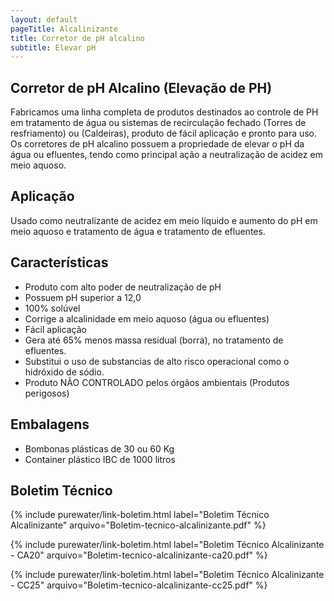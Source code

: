 ```yaml
---
layout: default
pageTitle: Alcalinizante
title: Corretor de pH alcalino
subtitle: Elevar pH
---
```



## Corretor de pH Alcalino (Elevação de PH)

Fabricamos uma linha completa de produtos destinados ao controle de PH em tratamento de água ou sistemas de recirculação fechado (Torres de resfriamento) ou (Caldeiras), produto de fácil aplicação e pronto para uso.
Os corretores de pH alcalino possuem a propriedade de elevar o pH da água ou efluentes, tendo como principal ação a neutralização de acidez em meio aquoso.

## Aplicação
Usado como neutralizante de acidez em meio líquido e aumento do pH em meio aquoso e tratamento de água e tratamento de efluentes.

## Características

- Produto com alto poder de neutralização de pH
- Possuem pH superior a 12,0
- 100% solúvel
- Corrige a alcalinidade em meio aquoso (água ou efluentes)
- Fácil aplicação
- Gera até 65% menos massa residual (borra), no tratamento de efluentes.
- Substitui o uso de substancias de alto risco operacional como o hidróxido de sódio.
- Produto NÃO CONTROLADO pelos órgãos ambientais (Produtos perigosos)

## Embalagens

- Bombonas plásticas de 30 ou 60 Kg
- Container plástico IBC de 1000 litros

## Boletim Técnico

{% include purewater/link-boletim.html 
   label="Boletim Técnico Alcalinizante" 
   arquivo="Boletim-tecnico-alcalinizante.pdf" %}

{% include purewater/link-boletim.html 
   label="Boletim Técnico Alcalinizante - CA20" 
   arquivo="Boletim-tecnico-alcalinizante-ca20.pdf" %}

{% include purewater/link-boletim.html 
   label="Boletim Técnico Alcalinizante - CC25" 
   arquivo="Boletim-tecnico-alcalinizante-cc25.pdf" %}
